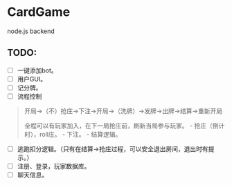 # CardGame

node.js backend

## TODO:

- [ ] 一键添加bot。
- [ ] 用户GUI。
- [ ] 记分牌。
- [ ] 流程控制
>  开局->（不）抢庄->下注->开局->（洗牌）->发牌->出牌->结算->重新开局
> 
> 全程可以有玩家加入，在下一局抢庄前，刷新当局参与玩家。
    - 抢庄（倒计时），roll庄。
    - 下注。
    - 结算逻辑。
- [ ] 逃跑扣分逻辑。（只有在结算->抢庄过程，可以安全退出房间，退出时有提示。）
- [ ] 注册、登录，玩家数据库。
- [ ] 聊天信息。

